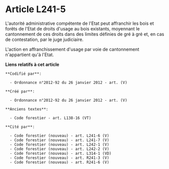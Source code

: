 # Article L241-5

L'autorité administrative compétente de l'Etat peut affranchir les bois et forêts de l'Etat de droits d'usage au bois
existants, moyennant le cantonnement de ces droits dans des limites définies de gré à gré et, en cas de contestation, par le
juge judiciaire.

L'action en affranchissement d'usage par voie de cantonnement n'appartient qu'à l'Etat.

**Liens relatifs à cet article**

	**Codifié par**:

	  - Ordonnance n°2012-92 du 26 janvier 2012 - art. (V)

	**Créé par**:

	  - Ordonnance n°2012-92 du 26 janvier 2012 - art. (V)

	**Anciens textes**:

	  - Code forestier - art. L138-16 (VT)

	**Cité par**:

	  - Code forestier (nouveau) - art. L241-6 (V)
	  - Code forestier (nouveau) - art. L241-7 (V)
	  - Code forestier (nouveau) - art. L242-1 (V)
	  - Code forestier (nouveau) - art. L242-2 (V)
	  - Code forestier (nouveau) - art. L314-1 (VD)
	  - Code forestier (nouveau) - art. R241-3 (V)
	  - Code forestier (nouveau) - art. R241-6 (V)
